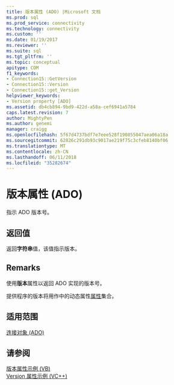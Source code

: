 ```yaml
---
title: 版本属性 (ADO) |Microsoft 文档
ms.prod: sql
ms.prod_service: connectivity
ms.technology: connectivity
ms.custom: ''
ms.date: 01/19/2017
ms.reviewer: ''
ms.suite: sql
ms.tgt_pltfrm: ''
ms.topic: conceptual
apitype: COM
f1_keywords:
- Connection15::GetVersion
- Connection15::Version
- Connection15::get_Version
helpviewer_keywords:
- Version property [ADO]
ms.assetid: db4cb894-9bd9-422d-a58a-cef6941a5784
caps.latest.revision: 7
author: MightyPen
ms.author: genemi
manager: craigg
ms.openlocfilehash: 5f67d4737bdf7e7eee528f190855047aea06a18a
ms.sourcegitcommit: 62826c291db93c9017ae219f75c3cfeb8140bf06
ms.translationtype: MT
ms.contentlocale: zh-CN
ms.lasthandoff: 06/11/2018
ms.locfileid: "35282674"
---
```

# <a name="version-property-ado"></a>版本属性 (ADO)
指示 ADO 版本号。  
  
## <a name="return-value"></a>返回值  
 返回**字符串**值，该值指示版本。  
  
## <a name="remarks"></a>Remarks  
 使用**版本**属性以返回 ADO 实现的版本号。  
  
 提供程序的版本将用作中的动态属性[属性](../../../ado/reference/ado-api/properties-collection-ado.md)集合。  
  
## <a name="applies-to"></a>适用范围  
 [连接对象 (ADO)](../../../ado/reference/ado-api/connection-object-ado.md)  
  
## <a name="see-also"></a>请参阅  
 [版本属性示例 (VB)](../../../ado/reference/ado-api/version-property-example-vb.md)   
 [Version 属性示例 (VC++)](../../../ado/reference/ado-api/version-property-example-vc.md)   
